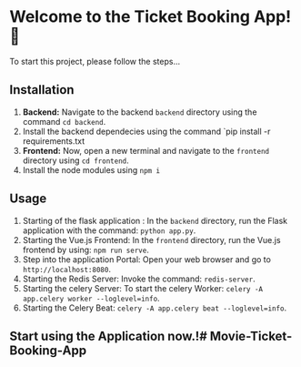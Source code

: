 # Welcome to the Ticket Booking App! 🎉

To start this project, please follow the steps...

## Installation

1. **Backend:** Navigate to the backend `backend` directory using the command `cd backend`.
2. Install the backend dependecies using the command `pip install -r requirements.txt 
3. **Frontend:** Now, open a new terminal and navigate to the `frontend` directory using `cd frontend`.
4. Install the node modules using `npm i`

## Usage

1. Starting of the flask application : In the `backend` directory, run the Flask application with the command: `python app.py`.
2. Starting the Vue.js Frontend: In the `frontend` directory, run the Vue.js frontend by using: `npm run serve`.
3. Step into the application Portal: Open your web browser and go to `http://localhost:8080`.
4. Starting the Redis Server: Invoke the command: `redis-server`. 
5. Starting the celery Server: To start the celery Worker: `celery -A app.celery worker --loglevel=info`.
6. Starting the Celery Beat: `celery -A app.celery beat --loglevel=info`. 


## Start using the Application now.!# Movie-Ticket-Booking-App
